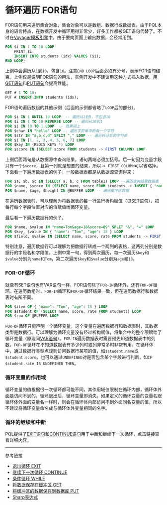 # 循环遍历 FOR语句
FOR语句用来遍历集合对象，集合对象可以是数组、数据行或数据表。由于PQL本身的语言特点，在数据开发中循环用得非常少，好多工作都被GET语句代替了。不过在[Voyager模板引擎](/vayager/overview.md)中，由于要向页面上输出数据，会经常用到。
```sql
FOR $i IN 1 TO 10 LOOP
    PRINT $i;
    INSERT INTO students (idx) VALUES ($i);
END LOOP; 
```
上例中会遍历从`1`到`10`，包含`10`。注意`END LOOP`后面必须有分号，表示FOR语句结束。上例仅是说明FOR语句的用法，实例开发中不建议用这种方式插入数据，用[GET语句](/pql/get.md)和[PUT语句](/pql/put.md)会提高性能。
```sql
GET # 1 TO 10;
PUT # INSERT INTO students (idx);
```
FOR语句遍历数组的其他示例（后面的示例都省略了`LOOP`后的部分）。
```sql
FOR $i IN 1 UNTIL 10 LOOP  -- 遍历从1到9，不包含10
FOR $i IN 1 TO 10 REVERSE LOOP -- 遍历从10到1
FOR $i IN 10 TO 1 LOOP  -- 效果同上
FOR $char IN "hello" LOOP -- 遍历字符串中的每一个字符
FOR $str IN "a,b,c,d" SPLIT "," LOOP -- 遍历拆分后的字符串
FOR $i IN [1, 2, 3, 4, 5, 6, 7] LOOP
FOR $key IN (REDIS KEYS *) LOOP
FOR $score IN (SELECT score FROM students -> FIRST COLUMN) LOOP
```
上例后面两句是从数据源中查询结果，语句两端必须加括号。后一句因为变量字段只有一个`$score`，且第一列就是想要的结果，所以`-> FIRST COLUMN`可以省略掉。下面看一下遍历数据表的例子，一般数据表都是从数据源查询得来：
```sql
FOR $a, $b, $c IN (SELECT a, b, c FROM table1) LOOP --遍历查询结果数据表
FOR $name, $score IN (SELECT name, score FROM students -> INSERT { "name": "Tom", "score": 89}) LOOP -- 遍历编辑后的查询结果表
FOR $name, $age, $height IN @BUFFER LOOP -- 遍历缓冲区数据
```
在遍历数据表时，可以理解为将数据表的每一行进行析构赋值（见[SET语句](/pql/set.md)），把每行每个字段位置对应的值赋值给循环变量。

最后看一下遍历数据行的例子。
```sql
FOR $name, $value IN "name=Tom&age=18&score=89" SPLIT "&", "=" LOOP
FOR $key, $value IN { "name": "Tom", "age": 18 } LOOP
FOR $field, $value IN (SELECT name, score, rate FROM students -> FIRST ROW) LOOP
```
特别注意，遍历数据行可以理解为把数据行转成一个两列的表格，这两列分别是数据行的字段名和字段值。上例中第一句，得到两次遍历，每一次遍历`$key`和`$value`分别为`name`和`Tom`，第二次遍历`$key`和`$value`分别为`age`和`18`。

### FOR-OF循环
就像有SET语句也有VAR语句一样，FOR语句除了`FOR-IN`循环外，还有`FOR-OF`循环。在遍历数组时，`FOR-IN`循环和`FOR-OF`循环结果一致，但在遍历数据行和数据表时有所不同。
```sql
FOR $item OF { "name": "Tom", "age": 18 } LOOP
FOR $student OF (SELECT name, score, rate FROM students) LOOP
FOR $row OF @BUFFER LOOP
```
`FOR-OF`循环只能声明一个循环变量，这个变量在遍历数据行和数据表时，其数据类型是数据行。可以理解为循环变量没有经过析构赋值，将集合中的整个项赋给了循环变量（原理同[VAR语句](/pql/var.md)）。`FOR-IN`遍历数据表时需要预先知道数据表中的列数，`FOR-OF`循环在不知道数据表有多少列时或列非常多时非常有用。在循环体中，通过数据行类型点规则访问数据行某项的值，如`$student.name`或`$student.score`。也可以通过`UNDEFINED`对是否包含某个字段进行判断，如`IF $student.rate IS UNDEFINED THEN`。

### 循环变量的作用域
循环变量的值根据很一次循环都可能不同，其作用域仅限制在循环内部，循环体外面是访问不到的。循环退出后，循环变量即消失。如果定义的循环变量的变量名跟循环体外面的变量名一样时，则会在循环体内部访问不到外面同名变量的值，所以不建议将循环变量命名成与循环体外变量相同的名字。

### 循环的继续和中断
PQL提供了[EXIT语句](/pql/exit.md)和[CONTINUE语句](/pql/continue.md)用于中断和继续下一次循环，点击链接查看详细内容。

---
参考链接

* [退出循环 EXIT](/pql/exit.md)
* [继续下一次循环 CONTINUE](/pql/continue.md)
* [条件循环 WHILE](/pql/while.md)
* [将数据保存在缓冲区 GET](/pql/get.md)
* [将缓冲区的数据保存到数据库 PUT](/pql/put.md)
* [Sharp表达式](/pql/sharp.md)